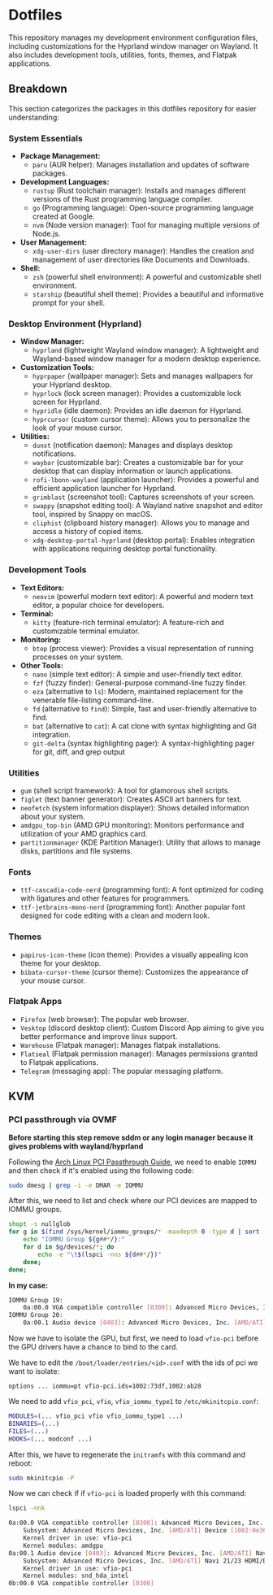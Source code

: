 # Dotfiles

This repository manages my development environment configuration files, including customizations for the Hyprland window manager on Wayland. It also includes development tools, utilities, fonts, themes, and Flatpak applications. 

## Breakdown

This section categorizes the packages in this dotfiles repository for easier understanding:

### System Essentials

* **Package Management:**
    * `paru` (AUR helper): Manages installation and updates of software packages.
* **Development Languages:**
    * `rustup` (Rust toolchain manager): Installs and manages different versions of the Rust programming language compiler.
    * `go` (Programming language): Open-source programming language created at Google.
    * `nvm` (Node version manager): Tool for managing multiple versions of Node.js.
* **User Management:**
    * `xdg-user-dirs` (user directory manager): Handles the creation and management of user directories like Documents and Downloads.
* **Shell:**
    * `zsh` (powerful shell environment): A powerful and customizable shell environment.
    * `starship` (beautiful shell theme): Provides a beautiful and informative prompt for your shell.

### Desktop Environment (Hyprland)

* **Window Manager:**
    * `hyprland` (lightweight Wayland window manager): A lightweight and Wayland-based window manager for a modern desktop experience.
* **Customization Tools:**
    * `hyprpaper` (wallpaper manager): Sets and manages wallpapers for your Hyprland desktop.
    * `hyprlock` (lock screen manager): Provides a customizable lock screen for Hyprland.
    * `hypridle` (idle daemon): Provides an idle daemon for Hyprland.
    * `hyprcursor` (custom cursor theme): Allows you to personalize the look of your mouse cursor.
* **Utilities:**
    * `dunst` (notification daemon): Manages and displays desktop notifications.
    * `waybar` (customizable bar): Creates a customizable bar for your desktop that can display information or launch applications.
    * `rofi-lbonn-wayland` (application launcher): Provides a powerful and efficient application launcher for Hyprland.
    * `grimblast` (screenshot tool): Captures screenshots of your screen.
    * `swappy` (snapshot editing tool): A Wayland native snapshot and editor tool, inspired by Snappy on macOS.
    * `cliphist` (clipboard history manager): Allows you to manage and access a history of copied items.
    * `xdg-desktop-portal-hyprland` (desktop portal): Enables integration with applications requiring desktop portal functionality.

### Development Tools

* **Text Editors:**
    * `neovim` (powerful modern text editor): A powerful and modern text editor, a popular choice for developers.
* **Terminal:** 
    * `kitty` (feature-rich terminal emulator): A feature-rich and customizable terminal emulator.
* **Monitoring:**
    * `btop` (process viewer): Provides a visual representation of running processes on your system.
* **Other Tools:**
    * `nano` (simple text editor): A simple and user-friendly text editor.
    * `fzf` (fuzzy finder): General-purpose command-line fuzzy finder.
    * `eza` (alternative to `ls`): Modern, maintained replacement for the venerable file-listing command-line.
    * `fd` (alternative to `find`): Simple, fast and user-friendly alternative to find.
    * `bat` (alternative to `cat`): A cat clone with syntax highlighting and Git integration.
    * `git-delta` (syntax highlighting pager): A syntax-highlighting pager for git, diff, and grep output

### Utilities

* `gum` (shell script framework): A tool for glamorous shell scripts.
* `figlet` (text banner generator): Creates ASCII art banners for text.
* `neofetch` (system information displayer): Shows detailed information about your system.
* `amdgpu_top-bin` (AMD GPU monitoring): Monitors performance and utilization of your AMD graphics card.
* `partitionmanager` (KDE Partition Manager): Utility that allows to manage disks, partitions and file systems.

### Fonts

* `ttf-cascadia-code-nerd` (programming font):  A font optimized for coding with ligatures and other features for programmers.
* `ttf-jetbrains-mono-nerd` (programming font):  Another popular font designed for code editing with a clean and modern look.

### Themes

* `papirus-icon-theme` (icon theme): Provides a visually appealing icon theme for your desktop.
* `bibata-cursor-theme` (cursor theme): Customizes the appearance of your mouse cursor.

### Flatpak Apps

* `Firefox` (web browser): The popular web browser.
* `Vesktop` (discord desktop client): Custom Discord App aiming to give you better performance and improve linux support.
* `Warehouse` (Flatpak manager): Manages flatpak installations.
* `Flatseal` (Flatpak permission manager): Manages permissions granted to Flatpak applications.
* `Telegram` (messaging app): The popular messaging platform.

## KVM

### PCI passthrough via OVMF

**Before starting this step remove sddm or any login manager because it gives problems with wayland/hyprland**

Following the [Arch Linux PCI Passthrough Guide](https://wiki.archlinux.org/title/PCI_passthrough_via_OVMF), we need to enable `IOMMU` and then check if it's enabled using the following code:

```sh
sudo dmesg | grep -i -e DMAR -e IOMMU
```

After this, we need to list and check where our PCI devices are mapped to IOMMU groups.

```sh
shopt -s nullglob
for g in $(find /sys/kernel/iommu_groups/* -maxdepth 0 -type d | sort -V); do
    echo "IOMMU Group ${g##*/}:"
    for d in $g/devices/*; do
        echo -e "\t$(lspci -nns ${d##*/})"
    done;
done;
```

**In my case:**

```sh
IOMMU Group 19:
    0a:00.0 VGA compatible controller [0300]: Advanced Micro Devices, Inc. [AMD/ATI] Navi 22 [Radeon RX 6700/6700 XT/6750 XT / 6800M/6850M XT] [1002:73df] (rev c1)
IOMMU Group 20:
    0a:00.1 Audio device [0403]: Advanced Micro Devices, Inc. [AMD/ATI] Navi 21/23 HDMI/DP Audio Controller [1002:ab28]
```

Now we have to isolate the GPU, but first, we need to load `vfio-pci` before the GPU drivers have a chance to bind to the card.

We have to edit the `/boot/loader/entries/<id>.conf` with the ids of pci we want to isolate:
```
options ... iommu=pt vfio-pci.ids=1002:73df,1002:ab28
```

We need to add `vfio_pci`, `vfio`, `vfio_iommu_type1` to `/etc/mkinitcpio.conf`:

```sh
MODULES=(... vfio_pci vfio vfio_iommu_type1 ...)
BINARIES=(...)
FILES=(...)
HOOKS=(... modconf ...)
```

After this, we have to regenerate the `initramfs` with this command and reboot:

```sh
sudo mkinitcpio -P
```

Now we can check if if `vfio-pci` is loaded properly with this command:
```sh
lspci -nnk
```
```sh
0a:00.0 VGA compatible controller [0300]: Advanced Micro Devices, Inc. [AMD/ATI] Navi 22 [Radeon RX 6700/6700 XT/6750 XT / 6800M/6850M XT] [1002:73df] (rev c1)
	Subsystem: Advanced Micro Devices, Inc. [AMD/ATI] Device [1002:0e36]
	Kernel driver in use: vfio-pci
	Kernel modules: amdgpu
0a:00.1 Audio device [0403]: Advanced Micro Devices, Inc. [AMD/ATI] Navi 21/23 HDMI/DP Audio Controller [1002:ab28]
	Subsystem: Advanced Micro Devices, Inc. [AMD/ATI] Navi 21/23 HDMI/DP Audio Controller [1002:ab28]
	Kernel driver in use: vfio-pci
	Kernel modules: snd_hda_intel
0b:00.0 VGA compatible controller [0300]
```